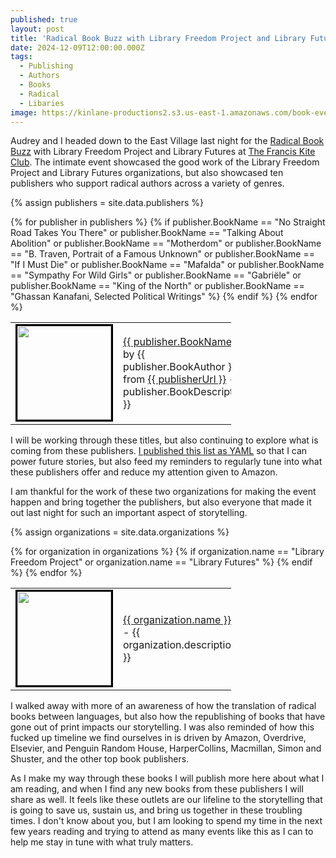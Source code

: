 ```yaml
---
published: true
layout: post
title: 'Radical Book Buzz with Library Freedom Project and Library Futures at the Francis Kite Club'
date: 2024-12-09T12:00:00.000Z
tags:
  - Publishing
  - Authors
  - Books
  - Radical
  - Libaries
image: https://kinlane-productions2.s3.us-east-1.amazonaws.com/book-event-nyc/radical-book-buzz.jpg
---
```

Audrey and I headed down to the East Village last night for the [Radical Book Buzz](https://www.eventbrite.com/e/radical-book-buzz-with-library-freedom-project-and-library-futures-tickets-1073114086119) with Library Freedom Project and Library Futures at [The Francis Kite Club](https://www.franciskiteclub.com/). The intimate event showcased the good work of the Library Freedom Project and Library Futures organizations, but also showcased ten publishers who support radical authors across a variety of genres.

{% assign publishers = site.data.publishers %}
<table align="center" style="width: 70%">
{% for publisher in publishers %}
    {% if publisher.BookName == "No Straight Road Takes You There" or publisher.BookName == "Talking About Abolition" or publisher.BookName == "Motherdom" or publisher.BookName == "B. Traven, Portrait of a Famous Unknown" or publisher.BookName == "If I Must Die" or publisher.BookName == "Mafalda" or publisher.BookName == "Sympathy For Wild Girls" or publisher.BookName == "Gabriële" or publisher.BookName == "King of the North" or publisher.BookName == "Ghassan Kanafani, Selected Political Writings" %}
    <tr>
        <td width="175" align="center">
            <a href="{{ publisher.BookUrl }}"><img src="{{ publisher.BookImage }}" width="150" style="border: 3px solid #000;"></a>
        </td>
        <td>
            <a href="{{ publisher.BookUrl }}">{{ publisher.BookName }}</a> by {{ publisher.BookAuthor }} from <a href="{{ publisher.BookUrl }}">{{ publisherUrl }}</a> - {{ publisher.BookDescription }}
        </td>
    </tr>
    {% endif %}
{% endfor %}
</table>

I will be working through these titles, but also continuing to explore what is coming from these publishers. [I published this list as YAML](https://github.com/kinlane/kinlane/blob/main/_data/publishers.yml) so that I can power future stories, but also feed my reminders to regularly tune into what these publishers offer and reduce my attention given to Amazon.

I am thankful for the work of these two organizations for making the event happen and bring together the publishers, but also everyone that made it out last night for such an important aspect of storytelling.

{% assign organizations = site.data.organizations %}
<table align="center" style="width: 70%">
{% for organization in organizations %}
    {% if organization.name == "Library Freedom Project" or organization.name == "Library Futures" %}
    <tr>
        <td width="175" align="center">
            <a href="{{ organization.url }}"><img src="{{ organization.image }}" width="150" style="border: 3px solid #000;"></a>
        </td>
        <td>
            <a href="{{ organization.url }}">{{ organization.name }}</a> - {{ organization.description }}
        </td>
    </tr>
    {% endif %}
{% endfor %}
</table>

I walked away with more of an awareness of how the translation of radical books between languages, but also how the republishing of books that have gone out of print impacts our storytelling. I was also reminded of how this fucked up timeline we find ourselves in is driven by Amazon, Overdrive, Elsevier, and Penguin Random House, HarperCollins, Macmillan, Simon and Shuster, and the other top book publishers.

As I make my way through these books I will publish more here about what I am reading, and when I find any new books from these publishers I will share as well. It feels like these outlets are our lifeline to the storytelling that is going to save us, sustain us, and bring us together in these troubling times. I don't know about you, but I am looking to spend my time in the next few years reading and trying to attend as many events like this as I can to help me stay in tune with what truly matters.
